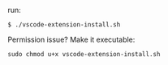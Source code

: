 run:
```
$ ./vscode-extension-install.sh
```
Permission issue? Make it executable:
```
sudo chmod u+x vscode-extension-install.sh
```
